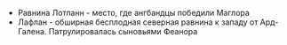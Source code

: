 *   Равнина Лотланн - место, где ангбандцы победили Маглора
*   Лафлан - обширная бесплодная северная равнина к западу от Ард-Галена.
    Патрулировалась сыновьями Феанора
